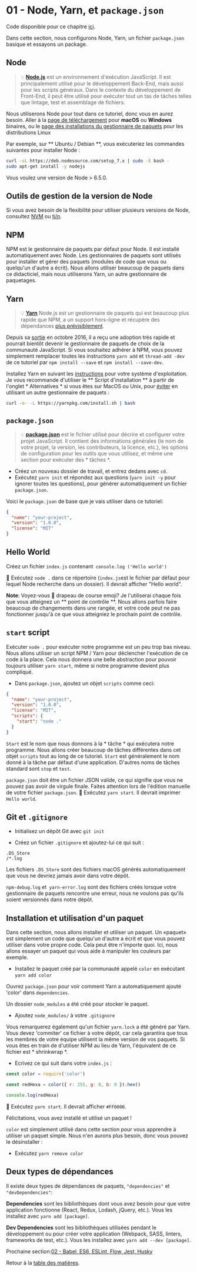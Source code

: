 # 01 - Node, Yarn, et `package.json`

Code disponible pour ce chapitre [ici](https://github.com/AmauryVanEspen/js-stack-walkthrough/tree/master/01-node-yarn-package-json).

Dans cette section, nous configurons Node, Yarn, un fichier `package.json` basique et essayons un package.

## Node

> 💡 **[Node.js](https://nodejs.org/)** est un environnement d'exécution JavaScript. Il est principalement utilisé pour le développement Back-End, mais aussi pour les scripts généraux. Dans le contexte du développement de Front-End, il peut être utilisé pour exécuter tout un tas de tâches telles que lintage, test et assemblage de fichiers.

Nous utiliserons Node pour tout dans ce tutoriel, donc vous en aurez besoin. Aller à la [page de téléchargement](https://nodejs.org/en/download/current/) pour **macOS** ou **Windows** binaires, ou le [page des installations du gestionnaire de paquets](https://nodejs.org/en/download/package-manager/) pour les distributions Linux

Par exemple, sur ** Ubuntu / Debian **, vous exécuteriez les commandes suivantes pour installer Node :

```sh
curl -sL https://deb.nodesource.com/setup_7.x | sudo -E bash -
sudo apt-get install -y nodejs
```

Vous voulez une version de Node > 6.5.0.

## Outils de gestion de la version de Node
Si vous avez besoin de la flexibilité pour utiliser plusieurs versions de Node, consultez [NVM](https://github.com/creationix/nvm) ou [tj/n](https://github.com/tj/n).

## NPM

NPM est le gestionnaire de paquets par défaut pour Node. Il est installé automatiquement avec Node. Les gestionnaires de paquets sont utilisés pour installer et gérer des paquets (modules de code que vous ou quelqu'un d'autre a écrit). Nous allons utiliser beaucoup de paquets dans ce didacticiel, mais nous utiliserons Yarn, un autre gestionnaire de paquetages.

## Yarn

> 💡 **[Yarn](https://yarnpkg.com/)** Node.js est un gestionnaire de paquets qui est beaucoup plus rapide que NPM, a un support hors-ligne et récupère des dépendances [plus prévisiblement](https://yarnpkg.com/en/docs/yarn-lock).

Depuis sa [sortie](https://code.facebook.com/posts/1840075619545360) en octobre 2016, il a reçu une adoption très rapide et pourrait bientôt devenir le gestionnaire de paquets de choix de la communauté JavaScript. Si vous souhaitez adhérer à NPM, vous pouvez simplement remplacer toutes les instructions `yarn add` et `thread-add -dev` de ce tutoriel par `npm install --save` et `npm install --save-dev`.

Installez Yarn en suivant les [instructions](https://yarnpkg.com/en/docs/install) pour votre système d'exploitation. Je vous recommande d'utiliser le ** Script d'installation ** à partir de l'onglet * Alternatives * si vous êtes sur MacOS ou Unix, pour [éviter](https://github.com/yarnpkg/yarn/issues/1505) en utilisant un autre gestionnaire de paquets :

```sh
curl -o- -L https://yarnpkg.com/install.sh | bash
```

## `package.json`

> 💡 **[package.json](https://yarnpkg.com/en/docs/package-json)** est le fichier utilisé pour décrire et configurer votre projet JavaScript. Il contient des informations générales (le nom de votre projet, la version, les contributeurs, la licence, etc.), les options de configuration pour les outils que vous utilisez, et même une section pour exécuter des * tâches *.

- Créez un nouveau dossier de travail, et entrez dedans avec `cd`.
- Exécutez `yarn init` et répondez aux questions (`yarn init -y` pour ignorer toutes les questions), pour générer automatiquement un fichier` package.json`.

Voici le `package.json` de base que je vais utiliser dans ce tutoriel:

```json
{
  "name": "your-project",
  "version": "1.0.0",
  "license": "MIT"
}
```

## Hello World

Créez un fichier `index.js` contenant` console.log ('Hello world')`

🏁 Exécutez `node .` dans ce répertoire (`index.js`est le fichier par défaut pour lequel Node recherche dans un dossier). Il devrait afficher "Hello world".

**Note**: Voyez-vous 🏁 drapeau de course emoji? Je l'utiliserai chaque fois que vous atteignez un ** point de contrôle **. Nous allons parfois faire beaucoup de changements dans une rangée, et votre code peut ne pas fonctionner jusqu'à ce que vous atteigniez le prochain point de contrôle.

## `start` script

Exécuter `node .` pour exécuter notre programme est un peu trop bas niveau. Nous allons utiliser un script NPM / Yarn pour déclencher l'exécution de ce code à la place. Cela nous donnera une belle abstraction pour pouvoir toujours utiliser `yarn start`, même si notre programme devient plus compliqué.

- Dans `package.json`, ajoutez un objet `scripts` comme ceci:

```json
{
  "name": "your-project",
  "version": "1.0.0",
  "license": "MIT",
  "scripts": {
    "start": "node ."
  }
}
```

`Start` est le nom que nous donnons à la * tâche * qui exécutera notre programme. Nous allons créer beaucoup de tâches différentes dans cet objet `scripts` tout au long de ce tutoriel. `Start` est généralement le nom donné à la tâche par défaut d'une application. D'autres noms de tâches standard sont `stop` et `test`.

`package.json` doit être un fichier JSON valide, ce qui signifie que vous ne pouvez pas avoir de virgule finale. Faites attention lors de l'édition manuelle de votre fichier `package.json`. 🏁 Exécutez `yarn start`. Il devrait imprimer `Hello world`.

## Git et `.gitignore`

- Initialisez un dépôt Git avec `git init`

- Créez un fichier `.gitignore` et ajoutez-lui ce qui suit :

```gitignore
.DS_Store
/*.log
```

Les fichiers `.DS_Store` sont des fichiers macOS générés automatiquement que vous ne devriez jamais avoir dans votre dépôt. 

`npm-debug.log` et` yarn-error.log` sont des fichiers créés lorsque votre gestionnaire de paquets rencontre une erreur, nous ne voulons pas qu'ils soient versionnés dans notre dépôt.

## Installation et utilisation d'un paquet

Dans cette section, nous allons installer et utiliser un paquet. Un «paquet» est simplement un code que quelqu'un d'autre a écrit et que vous pouvez utiliser dans votre propre code. Cela peut être n'importe quoi. Ici, nous allons essayer un paquet qui vous aide à manipuler les couleurs par exemple. 

- Installez le paquet créé par la communauté appelé `color` en exécutant `yarn add color`

Ouvrez `package.json` pour voir comment Yarn a automatiquement ajouté 'color' dans `dependencies`.

Un dossier `node_modules` a été créé pour stocker le paquet.

- Ajoutez `node_modules/` à votre `.gitignore`

Vous remarquerez également qu'un fichier `yarn.lock` a été généré par Yarn. Vous devez 'commiter' ce fichier à votre dépôt, car cela garantira que tous les membres de votre équipe utilisent la même version de vos paquets. Si vous êtes en train de d'utiliser NPM au lieu de Yarn, l'équivalent de ce fichier est * shrinkwrap *.

- Ecrivez ce qui suit dans votre `index.js` :

```js
const color = require('color')

const redHexa = color({ r: 255, g: 0, b: 0 }).hex()

console.log(redHexa)
```

🏁 Exécutez `yarn start`. Il devrait afficher `#FF0000`.

Félicitations, vous avez installé et utilisé un paquet !

`color` est simplement utilisé dans cette section pour vous apprendre à utiliser un paquet simple. Nous n'en aurons plus besoin, donc vous pouvez le désinstaller :

- Exécutez `yarn remove color`

## Deux types de dépendances

Il existe deux types de dépendances de paquets, `"dependencies"` et `"devDependencies"`:

**Dependencies** sont les bibliothèques dont vous avez besoin pour que votre application fonctionne (React, Redux, Lodash, jQuery, etc.). Vous les installez avec `yarn add [package]`.

**Dev Dependencies** sont les bibliothèques utilisées pendant le développement ou pour créer votre application (Webpack, SASS, linters, frameworks de test, etc.). Vous les installez avec `yarn add --dev [package]`.

Prochaine section:[02 - Babel, ES6, ESLint, Flow, Jest, Husky](02-babel-es6-eslint-flow-jest-husky.md#readme)

Retour à la [table des matières](https://github.com/AmauryVanEspen/js-stack-from-scratch#table-of-contents).
